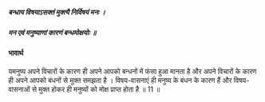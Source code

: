 ##### बन्धाय विषयाऽसक्तं मुक्त्यै निर्विषयं मनः ।
##### मन एवं मनुष्याणां कारणं बन्धमोक्षयोः ॥

#### भावार्थ

यमनुष्य अपने विचारों के कारण ही अपने आपको बन्धनों में फंसा हुआ मानता है और अपने विचारों के कारण ही अपने आपको बंधनों से मुक्त समझता है । विषय-वासनाएं ही मनुष्य के बंधन के कारण हैं और विषय-वासनाओं से मुक्त होकर ही मनुष्यों को मोक्ष प्राप्त होता है ॥ 11 ॥